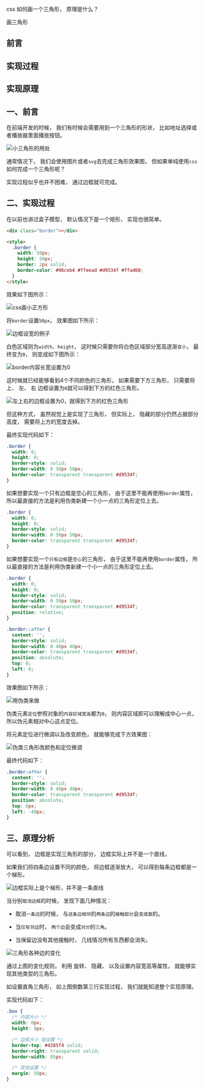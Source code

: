 css 如何画一个三角形，
原理是什么？

画三角形

## 前言
## 实现过程
## 实现原理

## 一、前言

在前端开发的时候，
我们有时候会需要用到一个三角形的形状，
比如地址选择或者播放器里面播放按钮。

![小三角形的用处](../images/css/css画三角形/1.png)

通常情况下，
我们会使用图片或者`svg`去完成三角形效果图，
但如果单纯使用`css`如何完成一个三角形呢？

实现过程似乎也并不困难，
通过边框就可完成。

## 二、实现过程

在以前也讲过盒子模型，
默认情况下是一个矩形，
实现也很简单。

```html
<div class="border"></div>

<style>
  .border {
    width: 50px;
    height: 50px;
    border: 2px solid;
    border-color: #96ceb4 #ffeead #d9534f #ffad60;
  }
</style>
```
效果如下图所示：

![css画小正方形](../images/css/css画三角形/2.png)

将`border`设置`50px`，
效果图如下所示：

![边框设宽的例子](../images/css/css画三角形/3.png)

白色区域则为`width`、`height`，
这时候只需要你将白色区域部分宽高逐渐`变小`，
最终变为`0`，
则变成如下图所示：

![border内容长宽设置为0](../images/css/css画三角形/4.png)

这时候就已经能够看到4个不同颜色的三角形，
如果需要下方三角形，
只需要将
上、
左、
右
边框设置为`0`就可以得到下方的红色三角形。

![左上右的边框设置为0，就得到下方的红色三角形](../images/css/css画三角形/5.png)

但这种方式，
虽然视觉上是实现了三角形，
但实际上，
隐藏的部分仍然占据部分高度，
需要将上方的宽度去掉。

最终实现代码如下：

```css
.border {
  width: 0;
  height: 0;
  border-style: solid;
  border-width: 0 50px 50px;
  border-color: transparent transparent #d9534f;
}
```
如果想要实现一个只有边框是空心的三角形，
由于这里不能再使用`border`属性，
所以最直接的方法是利用伪类新建一个小一点的三角形定位上去。

```css
.border {
  width: 0;
  height: 0;
  border-style: solid;
  border-width: 0 50px 50px;
  border-color: transparent transparent #d9534f;
}
```
如果想要实现一个`只有边框`是`空心`的三角形，
由于这里不能再使用`border`属性，
所以最直接的方法是利用伪类新建一个小一点的三角形定位上去。

```css
.border {
  width: 0;
  height: 0;
  border-style: solid;
  border-width: 0 50px 50px;
  border-color: transparent transparent #d9534f;
  position: relative;
}

.border::after {
  content: '';
  border-style: solid;
  border-width: 0 40px 40px;
  border-color: transparent transparent #d9534f;
  position: absolute;
  top: 0;
  left: 0;
}
```
效果图如下所示：

![用伪类来做](../images/css/css画三角形/6.png)

伪类元素`定位`参照对象的`内容区域宽高`都为`0`，
则内容区域即可以理解成中心一点，
所以伪元素相对中心这点定位。

将元素定位进行微调以及改变颜色，
就能够完成下方效果图：

![伪类三角形改颜色和定位微调](../images/css/css画三角形/7.png)

最终代码如下：

```css
.border:after {
  content: '';
  border-style: solid;
  border-width: 0 40px 40px;
  border-color: transparent transparent #d9534f;
  position: absolute;
  top: 6px;
  left: -40px;
}
```

## 三、原理分析

可以看到，
边框是实现三角形的部分，
边框实际上并不是一个直线，

如果我们将四条边设置不同的颜色，
将边框逐渐放大，
可以得到每条边框都是一个梯形。

![边框实际上是个梯形，并不是一条直线](../images/css/css画三角形/8.png)

当分别`取消边框`的时候，
发现下面几种情况：

- 取消`一条边`的时候，
与`这条边相邻`的`两条边`的`接触部分`会`变成直`的。

- 当`仅有邻边`时，
`两个边`会变成`对分`的`三角`。

- 当保留边没有其他接触时，
几线情况所有东西都会消失。

![三角形各种边的变化](../images/css/css画三角形/9.png)

通过上图的变化规则，
利用
旋转、
隐藏、
以及设置内容宽高等属性，
就能够实现其他类型的三角形。

如设置直角三角形，
如上图倒数第三行实现过程，
我们就能知道整个实现原理。

实现代码如下：

```css
.box {
  /* 内部大小 */
  width: 0px;
  height: 0px;

  /* 边框大小 值设置 */
  border-top: #4285f4 solid;
  border-right: transparent solid;
  border-width: 85px;

  /* 其他设置 */
  margin: 50px;
}
```
